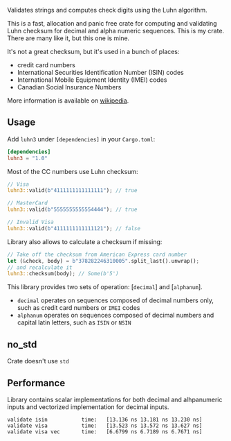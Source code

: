 Validates strings and computes check digits using the Luhn algorithm.


This is a fast, allocation and panic free crate for computing and validating
Luhn checksum for decimal and alpha numeric sequences. This is my crate. There are many like
it, but this one is mine.

It's not a great checksum, but it's used in a bunch of places:
- credit card numbers
- International Securities Identification Number (ISIN) codes
- International Mobile Equipment Identity (IMEI) codes
- Canadian Social Insurance Numbers

More information is available on [wikipedia](https://en.wikipedia.org/wiki/Luhn_algorithm).

## Usage

Add `luhn3` under `[dependencies]` in your `Cargo.toml`:

```toml
[dependencies]
luhn3 = "1.0"
```

Most of the CC numbers use Luhn checksum:

```rust
// Visa
luhn3::valid(b"4111111111111111"); // true

// MasterCard
luhn3::valid(b"5555555555554444"); // true

// Invalid Visa
luhn3::valid(b"4111111111111121"); // false
```

Library also allows to calculate a checksum if missing:

```rust
// Take off the checksum from American Express card number
let (&check, body) = b"378282246310005".split_last().unwrap();
// and recalculate it
luhn3::checksum(body); // Some(b'5')
```

This library provides two sets of operation: [`decimal`] and [`alphanum`].
- `decimal` operates on sequences composed of decimal numbers only, such
as credit card numbers or `IMEI` codes
- `alphanum` operates on sequences composed of decimal numbers and capital latin letters, such
  as `ISIN` or `NSIN`

## no_std

Crate doesn't use `std`

## Performance

Library contains scalar implementations for both decimal and alhpanumeric inputs and vectorized
implementation for decimal inputs.

```ignore
validate isin           time:   [13.136 ns 13.181 ns 13.230 ns]
validate visa           time:   [13.523 ns 13.572 ns 13.627 ns]
validate visa vec       time:   [6.6799 ns 6.7189 ns 6.7671 ns]
```
